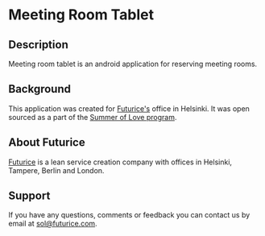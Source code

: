 Meeting Room Tablet
===================

Description
-----------
Meeting room tablet is an android application for reserving meeting rooms.

Background
----------
This application was created for <a href="http://wwww.futurice.com">Futurice's</a> office in Helsinki. It was open sourced as a part of the <a href="http://blog.futurice.com/summer-of-love-of-open-source">Summer of Love program</a>.

About Futurice
--------------
<a href="http://www.futurice.com">Futurice</a> is a lean service creation company with offices in Helsinki, Tampere, Berlin and London.

Support
-------
If you have any questions, comments or feedback you can contact us by email at sol@futurice.com.
